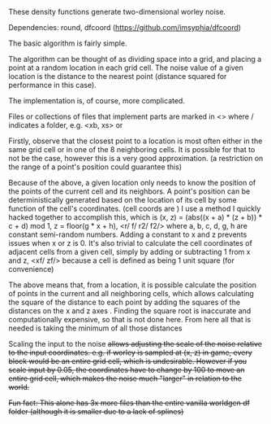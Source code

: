 These density functions generate two-dimensional worley noise.

Dependencies:
  round, dfcoord (https://github.com/imsyphia/dfcoord)


The basic algorithm is fairly simple.

The algorithm can be thought of as dividing space into a grid, and placing a point at a random location in each grid cell.
The noise value of a given location is the distance to the nearest point (distance squared for performance in this case).


The implementation is, of course, more complicated.

Files or collections of files that implement parts are marked in <> where / indicates a folder, e.g. <xb, xs> or <xf/>

Firstly, observe that the closest point to a location is most often either in the same grid cell or in one of the 8 neighboring cells.
  It is possible for that to not be the case, however this is a very good approximation. (a restriction on the range of a point's position could guarantee this)

Because of the above, a given location only needs to know the position of the points of the current cell and its neighbors.
A point's position can be deterministically generated based on the location of its cell by some function of the cell's coordinates. (cell coords are <xb zb>)
  I use a method I quickly hacked together to accomplish this, which is (x, z) = (abs((x + a) * (z + b)) * c + d) mod 1, z = floor(g * x + h), <r/ f/ r2/ f2/>
  where a, b, c, d, g, h are constant semi-random numbers. Adding a constant to x and z prevents issues when x or z is 0.
It's also trivial to calculate the cell coordinates of adjacent cells from a given cell, simply by adding or subtracting 1 from x and z, <xf/ zf/>
  because a cell is defined as being 1 unit square (for convenience)

The above means that, from a location, it is possible calculate the position of points in the current and all neighboring cells,
  which allows calculating the square of the distance to each point by adding the squares of the distances on the x and z axes <d/>.
  Finding the square root is inaccurate and computationally expensive, so that is not done here.
From here all that is needed is taking the minimum of all those distances <worley>

Scaling the input to the noise <s xs zs> allows adjusting the scale of the noise relative to the input coordinates.
  e.g. if worley is sampled at (x, z) in game, every block would be an entire grid cell, which is undesirable.
  However if you scale input by 0.05, the coordinates have to change by 100 to move an entire grid cell,
  which makes the noise much "larger" in relation to the world.


Fun fact: This alone has 3x more files than the entire vanilla worldgen df folder (although it is smaller due to a lack of splines)